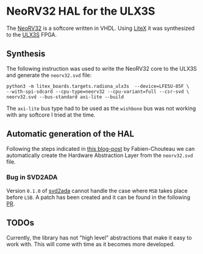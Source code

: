 # NeoRV32 HAL for the ULX3S

The [NeoRV32](https://neorv32.org/) is a softcore written in
VHDL. Using [LiteX](https://github.com/enjoy-digital/litex) it was
synthesized to the [ULX3S](https://ulx3s.github.io/) FPGA.

## Synthesis

The following instruction was used to write the NeoRV32 core to the
ULX3S and generate the `neorv32.svd` file:
```
python3 -m litex_boards.targets.radiona_ulx3s  --device=LFE5U-85F \
--with-spi-sdcard --cpu-type=neorv32 --cpu-variant=full --csr-svd \
neorv32.svd --bus-standard axi-lite --build
```

The `axi-lite` bus type had to be used as the `wishbone` bus was not
working with any softcore I tried at the time.

## Automatic generation of the HAL

Following the steps indicated in [this
blog-post](https://blog.adacore.com/starting-micro-controller-ada-drivers-in-the-alire-ecosystem)
by Fabien-Chouteau we can automatically create the Hardware
Abstraction Layer from the `neorv32.svd` file.

### Bug in SVD2ADA

Version `0.1.0` of [svd2ada](https://github.com/AdaCore/svd2ada)
cannot handle the case where `MSB` takes place before `LSB`. A patch
has been created and it can be found in the following
[PR](https://github.com/AdaCore/svd2ada/pull/101).

## TODOs

Currently, the library has not "high level" abstractions that make it
easy to work with. This will come with time as it becomes more
developed.

